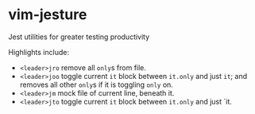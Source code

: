 # vim-jesture
Jest utilities for greater testing productivity

Highlights include:
- `<leader>jro`      remove all `only`s from file.
- `<leader>joo`      toggle current `it` block between `it.only` and just `it`; and removes all other `only`s if it is toggling `only` on.
- `<leader>jm`       mock file of current line, beneath it.
- `<leader>jto`      toggle current `it` block between `it.only` and just `it.
